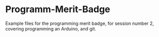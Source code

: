 # Programm-Merit-Badge
Example files for the programming merit badge, for session number 2, covering programming an Arduino, and git.

